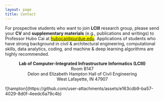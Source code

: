 ```yaml
---
layout: page
title: Contact
---
```


For prospective students who want to join **LCIII** research group, please send your **CV** and **supplementary materials** (e.g., publications and writings) to Professor Hubo Cai at <mark>hubocai@purdue.edu</mark>. 
Applications of students who have strong background in civil & architectural engineering, computational skills, data analytics, coding, and machine & deep learning algorithms are highly recommended.<br>

<p class="message" align="center">
<strong>Lab of Computer-Integrated Infrastructure Informatics (LCIII)</strong><br>
Room B147<br>
Delon and Elizabeth Hampton Hall of Civil Engineering<br>
West Lafayette, IN 47907<br>
</p>
![hampton](https://github.com/user-attachments/assets/e163cdb9-ba57-4029-8d0f-4eedc6a79c4b)
